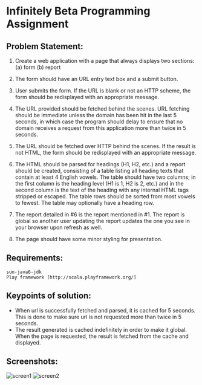 Infinitely Beta Programming Assignment
======================================

Problem Statement:
------------------

1. Create a web application with a page that always displays two sections:
       (a) form
       (b) report

2. The form should have an URL entry text box and a submit button.

3. User submits the form. If the URL is blank or not an HTTP scheme, the form should be redisplayed with an appropriate message.

4. The URL provided should be fetched behind the scenes. URL fetching should be immediate unless the domain has been hit in the last 5 seconds, in which case the program should delay to ensure that no domain receives a request from this application more than twice in 5 seconds.

5. The URL should be fetched over HTTP behind the scenes. If the result is not HTML, the form should be redisplayed with an appropriate message.

6. The HTML should be parsed for headings (H1, H2, etc.) and a report should be created, consisting of a table listing all heading texts that contain at least 4 English vowels. The table should have two columns; in the first column is the heading level (H1 is 1, H2 is 2, etc.) and in the second column is the text of the heading with any internal HTML tags stripped or escaped. The table rows should be sorted from most vowels to fewest. The table may optionally have a heading row.

7. The report detailed in #6 is the report mentioned in #1. The report is global so another user updating the report updates the one you see in your browser upon refresh as well.

8. The page should have some minor styling for presentation.



Requirements:
-------------

	sun-java6-jdk
	Play framework [http://scala.playframework.org/]
	


Keypoints of solution:
----------------------

- When url is successfully fetched and parsed, it is cached for 5 seconds. 
  This is done to make sure url is not requested more than twice in 5 seconds.
- The result generated is cached indefinitely in order to make it global.
  When the page is requested, the result is fetched from the cache and displayed.



Screenshots:
------------
![screen1](http://i53.tinypic.com/2e16n0x.png)
![screen2](http://i55.tinypic.com/15o8d91.png)



